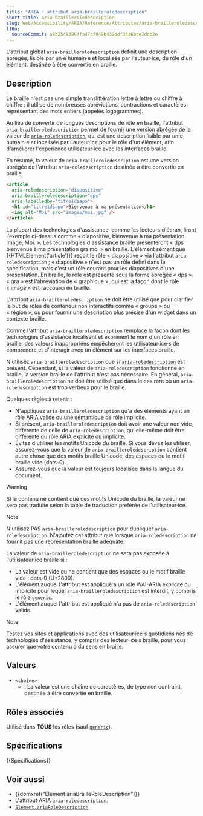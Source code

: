 ```yaml
---
title: "ARIA : attribut aria-brailleroledescription"
short-title: aria-brailleroledescription
slug: Web/Accessibility/ARIA/Reference/Attributes/aria-brailleroledescription
l10n:
  sourceCommit: a8b25483994fa47cf949b432ddf34a6bce2ddb2e
---
```


L'attribut global `aria-brailleroledescription` définit une description abrégée, lisible par un·e humain·e et localisée par l'auteur·ice, du rôle d'un élément, destinée à être convertie en braille.

## Description

Le braille n'est pas une simple translittération lettre à lettre ou chiffre à chiffre&nbsp;: il utilise de nombreuses abréviations, contractions et caractères représentant des mots entiers (appelés logogrammes).

Au lieu de convertir de longues descriptions de rôle en braille, l'attribut `aria-brailleroledescription` permet de fournir une version abrégée de la valeur de [`aria-roledescription`](/fr/docs/Web/Accessibility/ARIA/Reference/Attributes/aria-roledescription), qui est une description lisible par un·e humain·e et localisée par l'auteur·ice pour le rôle d'un élément, afin d'améliorer l'expérience utilisateur·ice avec les interfaces braille.

En résumé, la valeur de `aria-brailleroledescription` est une version abrégée de l'attribut `aria-roledescription` destinée à être convertie en braille.

```html
<article
  aria-roledescription="diapositive"
  aria-brailleroledescription="dps"
  aria-labelledby="titre1diapo">
  <h1 id="titre1diapo">Bienvenue à ma présentation</h1>
  <img alt="Moi" src="images/moi.jpg" />
</article>
```

La plupart des technologies d'assistance, comme les lecteurs d'écran, liront l'exemple ci-dessus comme «&nbsp;diapositive, bienvenue à ma présentation. Image, Moi.&nbsp;». Les technologies d'assistance braille présenteront «&nbsp;dps bienvenue à ma présentation gra moi&nbsp;» en braille. L'élément sémantique {{HTMLElement('article')}} reçoit le rôle «&nbsp;diapositive&nbsp;» via l'attribut `aria-roledescription`&nbsp;; «&nbsp;diapositive&nbsp;» n'est pas un rôle défini dans la spécification, mais c'est un rôle courant pour les diapositives d'une présentation. En braille, le rôle est présenté sous la forme abrégée «&nbsp;dps&nbsp;». «&nbsp;gra&nbsp;» est l'abréviation de «&nbsp;graphique&nbsp;», qui est la façon dont le rôle «&nbsp;image&nbsp;» est raccourci en braille.

L'attribut `aria-brailleroledescription` ne doit être utilisé que pour clarifier le but de rôles de conteneur non interactifs comme «&nbsp;groupe&nbsp;» ou «&nbsp;région&nbsp;», ou pour fournir une description plus précise d'un widget dans un contexte braille.

Comme l'attribut `aria-brailleroledescription` remplace la façon dont les technologies d'assistance localisent et expriment le nom d'un rôle en braille, des valeurs inappropriées empêcheront les utilisateur·ice·s de comprendre et d'interagir avec un élément sur les interfaces braille.

N'utilisez `aria-brailleroledescription` que si [`aria-roledescription`](/fr/docs/Web/Accessibility/ARIA/Reference/Attributes/aria-roledescription) est présent. Cependant, si la valeur de `aria-roledescription` fonctionne en braille, la version braille de l'attribut n'est pas nécessaire. En général, `aria-brailleroledescription` ne doit être utilisé que dans le cas rare où un `aria-roledescription` est trop verbeux pour le braille.

Quelques règles à retenir&nbsp;:

- N'appliquez `aria-brailleroledescription` qu'à des éléments ayant un rôle ARIA valide ou une sémantique de rôle implicite.
- Si présent, `aria-brailleroledescription` doit avoir une valeur non vide, différente de celle de `aria-roledescription`, qui elle-même doit être différente du rôle ARIA explicite ou implicite.
- Évitez d'utiliser les motifs Unicode du braille. Si vous devez les utiliser, assurez-vous que la valeur de `aria-brailleroledescription` contient autre chose que des motifs braille Unicode, des espaces ou le motif braille vide (dots-0).
- Assurez-vous que la valeur est toujours localisée dans la langue du document.

> [!WARNING]
> Si le contenu ne contient que des motifs Unicode du braille, la valeur ne sera pas traduite selon la table de traduction préférée de l'utilisateur·ice.

> [!NOTE]
> N'utilisez PAS `aria-brailleroledescription` pour dupliquer `aria-roledescription`. N'ajoutez cet attribut que lorsque `aria-roledescription` ne fournit pas une représentation braille adéquate.

La valeur de `aria-brailleroledescription` ne sera pas exposée à l'utilisateur·ice braille si&nbsp;:

- La valeur est vide ou ne contient que des espaces ou le motif braille vide&nbsp;: dots-0 (U+2800).
- L'élément auquel l'attribut est appliqué a un rôle WAI-ARIA explicite ou implicite pour lequel `aria-brailleroledescription` est interdit, y compris le rôle `generic`.
- L'élément auquel l'attribut est appliqué n'a pas de `aria-roledescription` valide.

> [!NOTE]
> Testez vos sites et applications avec des utilisateur·ice·s quotidiens·nes de technologies d'assistance, y compris des lecteur·ice·s braille, pour vous assurer que votre contenu a du sens en braille.

## Valeurs

- `<chaîne>`
  - : La valeur est une chaîne de caractères, de type non contraint, destinée à être convertie en braille.

## Rôles associés

Utilisé dans **TOUS** les rôles (sauf [`generic`](/fr/docs/Web/Accessibility/ARIA/Reference/Roles/generic_role)).

## Spécifications

{{Specifications}}

## Voir aussi

- {{domxref("Element.ariaBrailleRoleDescription")}}
- L'attribut ARIA [`aria-roledescription`](/fr/docs/Web/Accessibility/ARIA/Reference/Attributes/aria-roledescription).
- [`Element.ariaRoleDescription`](/fr/docs/Web/API/Element/ariaRoleDescription)
